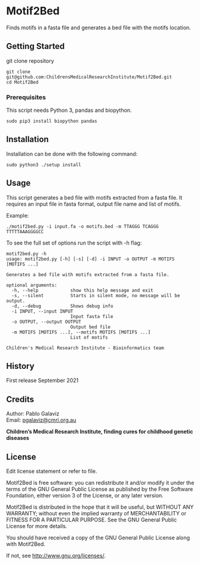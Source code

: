 # Motif2Bed
Finds motifs in a fasta file and generates a bed file with the motifs location.

## Getting Started

git clone repository 
```
git clone git@github.com:ChildrensMedicalResearchInstitute/Motif2Bed.git
cd Motif2Bed
```

### Prerequisites

This script needs Python 3, pandas and biopython.

```
sudo pip3 install biopython pandas
```

## Installation
Installation can be done with the following command:
```
sudo python3 ./setup install 
```

## Usage

This script generates a bed file with motifs extracted from a fasta file.
It requires an input file in fasta format, output file name and list of motifs.

Example:
```
./motif2bed.py -i input.fa -o motifs.bed -m TTAGGG TCAGGG TTTTTAAAGGGGCC
```
To see the full set of options run the script with -h flag:
```
motif2bed.py -h
usage: motif2bed.py [-h] [-s] [-d] -i INPUT -o OUTPUT -m MOTIFS [MOTIFS ...]

Generates a bed file with motifs extracted from a fasta file.

optional arguments:
  -h, --help            show this help message and exit
  -s, --silent          Starts in silent mode, no message will be output.
  -d, --debug           Shows debug info
  -i INPUT, --input INPUT
                        Input fasta file
  -o OUTPUT, --output OUTPUT
                        Output bed file
  -m MOTIFS [MOTIFS ...], --motifs MOTIFS [MOTIFS ...]
                        List of motifs

Children's Medical Research Institute - Bioinformatics team 
```
## History

First release September 2021

## Credits

Author: Pablo Galaviz              
Email:  pgalaviz@cmri.org.au 


**Children’s Medical Research Institute, finding cures for childhood genetic diseases**  

## License

Edit license statement or refer to file. 

Motif2Bed is free software: you can redistribute it and/or modify
it under the terms of the GNU General Public License as published by
the Free Software Foundation, either version 3 of the License, or
any later version.

Motif2Bed is distributed in the hope that it will be useful,
but WITHOUT ANY WARRANTY; without even the implied warranty of
MERCHANTABILITY or FITNESS FOR A PARTICULAR PURPOSE.  See the
GNU General Public License for more details.

You should have received a copy of the GNU General Public License
along with Motif2Bed.  

If not, see <http://www.gnu.org/licenses/>.